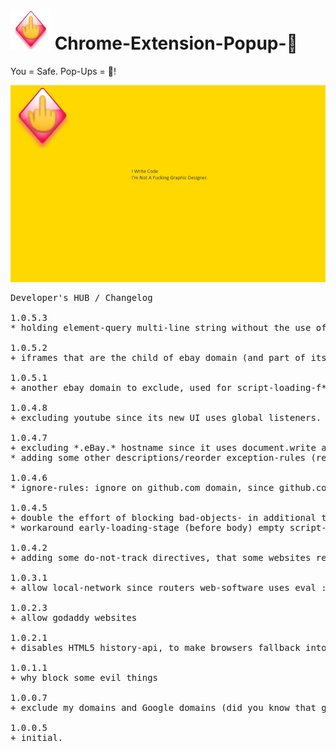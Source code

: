 <h1><img src="resources/icon.png" height="64" width="64"/> Chrome-Extension-Popup-🖕</h1>

You = Safe. Pop-Ups = 🖕︎!


<a href="#"><img alt="" border="0" src="resources/screenshot_1.png"/></a>

<pre>
Developer's HUB / Changelog

1.0.5.3
* holding element-query multi-line string without the use of multiline method.

1.0.5.2
+ iframes that are the child of ebay domain (and part of its sh!tty "proxy" loading of about:blank iframes).

1.0.5.1
+ another ebay domain to exclude, used for script-loading-f*ck! :[

1.0.4.8
+ excluding youtube since its new UI uses global listeners.

1.0.4.7
+ excluding *.eBay.* hostname since it uses document.write and eval (in review pages).
* adding some other descriptions/reorder exception-rules (readability).

1.0.4.6
* ignore-rules: ignore on github.com domain, since github.com uses listeners for menues.

1.0.4.5
+ double the effort of blocking bad-objects- in additional to deleting the object reference itself, try to delete actual objects (by its reference).
* workaround early-loading-stage (before body) empty script-injection by using innerHTML instead of text-node-child to set the injector content.

1.0.4.2
+ adding some do-not-track directives, that some websites respect..

1.0.3.1
+ allow local-network since routers web-software uses eval :(

1.0.2.3
+ allow godaddy websites

1.0.2.1
+ disables HTML5 history-api, to make browsers fallback into normal browsing.

1.0.1.1
+ why block some evil things

1.0.0.7
+ exclude my domains and Google domains (did you know that gmail uses document.write ... :/ )

1.0.0.5
+ initial.
</pre>

<!-- <a href="https://paypal.me/e1adkarak0"><img src="https://www.paypalobjects.com/webstatic/mktg/Logo/pp-logo-100px.png" alt="PayPal Donation"></a> -->